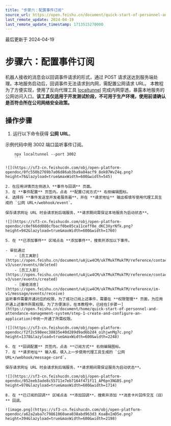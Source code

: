 ```yaml
---
title: "步骤六：配置事件订阅"
source_url: https://open.feishu.cn/document/quick-start-of-personnel-and-attendance-management-system/step-6-configure-event-subscription
last_remote_update: 2024-04-19
last_remote_update_timestamp: 1713515270000
---
```

最后更新于 2024-04-19

# 步骤六：配置事件订阅

机器人接收的消息会以回调事件请求的形式，通过 POST 请求送达到服务端处理。本地服务启动后，回调事件无法请求到内网，需配置公网请求 URL。
本教程为了方便实现，使用了反向代理工具 [localtunnel](https://www.npmjs.com/package/localtunnel) 完成内网穿透，暴露本地服务的公网访问入口。**该工具仅适用于开发测试阶段，不可用于生产环境，使用前请确认是否符合所在公司网络安全政策。**

## 操作步骤

1. 运行以下命令获得 **公网** **URL**。

示例代码中用 3002 端口监听事件订阅。

```
    npx localtunnel --port 3002
    ```

![](https://sf3-cn.feishucdn.com/obj/open-platform-opendoc/0fc550b2769b7a06d86ab3ba9a84acf9_8ok07WvZ4q.png?height=76&lazyload=true&maxWidth=600&width=545)

2. 在应用详情页左侧进入 **事件与回调** 页面。
3. 在 **事件配置** 页签内，点击 **配置订阅方式** 右侧编辑图标。
4. 选择将 **事件发送至开发者服务器**，并在 **请求地址** 输出框填写使用代理工具生成的 `公网 URL+/webhook/event`。

保存请求网址 URL 时会请求到后端服务，**请求期间需保证本地服务为启动状态**。

![](https://sf3-cn.feishucdn.com/obj/open-platform-opendoc/c0ef66dd080cfbacf0be85ca11ceff0e_dKC3XyrNfk.png?height=942&lazyload=true&maxWidth=600&width=1760)

5. 在 **已添加事件** 区域点击 **添加事件**，搜索并添加以下事件。

- 审批通过
    - [员工离职](https://open.feishu.cn/document/uAjLw4CM/ukTMukTMukTM/reference/contact-v3/user/events/deleted)
    - [员工入职](https://open.feishu.cn/document/uAjLw4CM/ukTMukTMukTM/reference/contact-v3/user/events/created)
    - [接收消息](https://open.feishu.cn/document/uAjLw4CM/ukTMukTMukTM/reference/im-v1/message/events/receive)
监听事件需要开通对应的权限，为了成功订阅上述事件，需要在 **权限管理** 页面，为应用开通上述事件所需权限。为了方便演示，在本教程中，已经在[步骤一](https://open.feishu.cn/document/home/quick-start-of-personnel-and-attendance-management-system/step-1-create-and-configure-an-application)中统一开通了所需权限。

![](https://sf3-cn.feishucdn.com/obj/open-platform-opendoc/f2f2c598eec38835e40d289d9ad6b2d4_oihjwnMg7c.png?height=1378&lazyload=true&maxWidth=600&width=2248)

6. 在 **回调配置** 页签内，点击 **订阅方式** 右侧编辑图标。
7. 在 **请求地址** 输入框，填入上一步使用代理工具生成的 `公网 URL+/webhook/message-card`。

保存请求网址 URL 时会请求到后端服务，**请求期间需保证服务为启动状态**。

![](https://sf3-cn.feishucdn.com/obj/open-platform-opendoc/052eeb3ade8c55711e7eb7164f471f11_AP6pn3NGBS.png?height=970&lazyload=true&maxWidth=600&width=1714)

8. 在 **已订阅的回调** 区域点击 **添加回调**，搜索并添加 **消息卡片回传交互（旧）** 回调。

![image.png](https://sf3-cn.feishucdn.com/obj/open-platform-opendoc/a62a2aba7c79861060aea038abd963d3_KoaBxImD5e.png?height=394&lazyload=true&maxWidth=600&width=2198)

